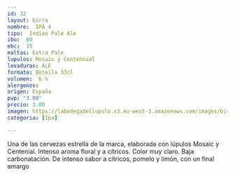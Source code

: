 ```yaml
---
id: 32
layout: birra
nombre:  IPA 4
tipo:  Indian Pale Ale
ibu:  60
ebc:  15
maltas: Extra Pale
lupulos: Mosaic y Centennial
levaduras: ALE
formato: Botella 33cl
volumen:  6 %
alergenos: 
origen: España
pvp: "3.00"
precio: 3.00
imagen: https://labodegadellupulo.s3.eu-west-3.amazonaws.com/images/birras/ipa4.jpg
categoria: [Ipa]

---
```

Una de las cervezas estrella de la marca, elaborada con lúpulos Mosaic y Centenial. Intenso aroma floral y a cítricos. Color muy claro. Baja carbonatación. De intenso sabor a cítricos, pomelo y limón, con un final amargo









